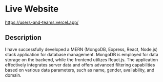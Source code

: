 # Live Website

https://users-and-teams.vercel.app/

## Description

I have successfully developed a MERN (MongoDB, Express, React, Node.js) stack application for database management. MongoDB is employed for data storage on the backend, while the frontend utilizes React.js. The application effectively integrates server data and offers advanced filtering capabilities based on various data parameters, such as name, gender, availability, and domain.
